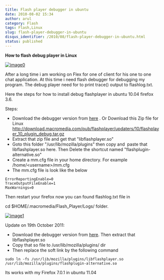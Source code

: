 ```yaml
---
title: Flash player debugger in ubuntu
date: 2010-08-02 15:34
author: arul
category: Flash
tags: Flash,Linux
slug: flash-player-debugger-in-ubuntu
disqus_identifier: /2010/08/flash-player-debugger-in-ubuntu.html
status: published
---
```


**How to flash debug player in Linux**

[![image0](http://4.bp.blogspot.com/_X5tq9y9xv2s/TFc1w8gf4JI/AAAAAAAAAfE/-ysWrI7BnTE/s320/Flashlog.png)](http://4.bp.blogspot.com/_X5tq9y9xv2s/TFc1w8gf4JI/AAAAAAAAAfE/-ysWrI7BnTE/s1600/Flashlog.png)

After a long time i am working on Flex for one of client for his one to
one chat application. At this time i need flash debugger for debugging
my program. The debug player need for to print trace() output to
flashlog.txt.

Here the steps for how to install debug flashplayer in ubuntu 10.04
firefox 3.6.

Steps:

-   Download the debugger version from
    [here](http://www.adobe.com/support/flashplayer/downloads.html) . Or
    Download this Zip file for Linux
    <http://download.macromedia.com/pub/flashplayer/updaters/10/flashplayer_10_plugin_debug.tar.gz>
-   Extract that zip file and get that \"libflashplayer.so\"
-   Goto this folder \"/usr/lib/mozilla/plugins\" then copy and  paste
    that libflashplayer.so here. Then Delete the shortcut named
    \"flashplugin-alternative.so\"
-   Create a mm.cfg file in your home directory. For example
    /home/\<username\>/mm.cfg
-   The mm.cfg file is look like the below

``` text
ErrorReportingEnable=0
TraceOutputFileEnable=1
MaxWarnings=0
```

Then restart your firefox now you can found flashlog.txt file in

cd \$HOME/.macromedia/Flash_Player/Logs/ folder.

[![image1](http://2.bp.blogspot.com/_X5tq9y9xv2s/TFc5mvVuXeI/AAAAAAAAAfM/K1ZLN2ivtdE/s320/Mozilla+plugin+folder.png)](http://2.bp.blogspot.com/_X5tq9y9xv2s/TFc5mvVuXeI/AAAAAAAAAfM/K1ZLN2ivtdE/s1600/Mozilla+plugin+folder.png)

Update on 19th October 2011:

-   Download the debugger version from
    [here](http://www.adobe.com/support/flashplayer/downloads.html).
    Then extract that libflashplayer.so
-   Copy that so file to /usr/lib/mozilla/plugins/ dir
-   Then replace the soft link by the following command

``` text
sudo ln -fs /usr/lib/mozilla/plugins/libflashplayer.so /usr/lib/mozilla/plugins/flashplugin-alternative.so
```

Its works with my Firefox 7.0.1 in ubuntu 11.04
